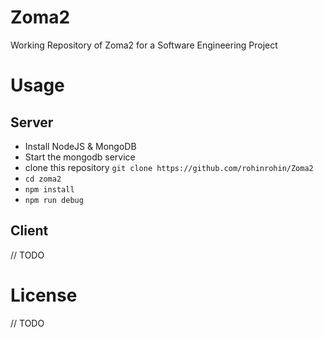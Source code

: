 # Zoma2 
Working Repository of Zoma2 for a Software Engineering Project

# Usage
## Server
 - Install NodeJS & MongoDB
 - Start the mongodb service
 - clone this repository `git clone https://github.com/rohinrohin/Zoma2`
 - `cd zoma2` 
 - `npm install`
 - `npm run debug`

## Client
// TODO

# License
// TODO
